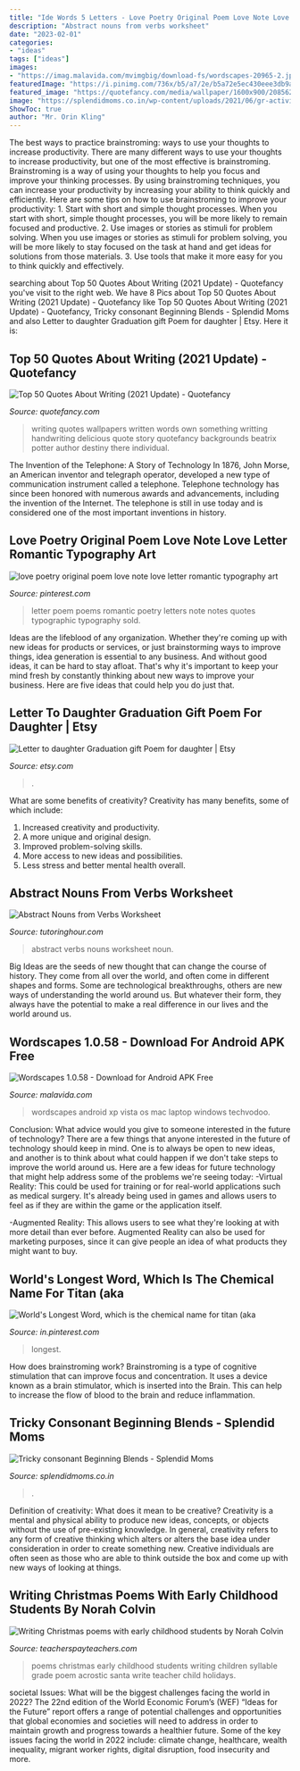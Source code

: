 ```yaml
---
title: "Ide Words 5 Letters - Love Poetry Original Poem Love Note Love Letter Romantic Typography Art"
description: "Abstract nouns from verbs worksheet"
date: "2023-02-01"
categories:
- "ideas"
tags: ["ideas"]
images:
- "https://imag.malavida.com/mvimgbig/download-fs/wordscapes-20965-2.jpg"
featuredImage: "https://i.pinimg.com/736x/b5/a7/2e/b5a72e5ec430eee3db9aa03a11ae9a9d.jpg"
featured_image: "https://quotefancy.com/media/wallpaper/1600x900/208562-Beatrix-Potter-Quote-There-is-something-delicious-about-writing.jpg"
image: "https://splendidmoms.co.in/wp-content/uploads/2021/06/gr-activity-worksheets.png"
ShowToc: true
author: "Mr. Orin Kling"
---
```



The best ways to practice brainstroming: ways to use your thoughts to increase productivity.
There are many different ways to use your thoughts to increase productivity, but one of the most effective is brainstroming. Brainstroming is a way of using your thoughts to help you focus and improve your thinking processes. By using brainstroming techniques, you can increase your productivity by increasing your ability to think quickly and efficiently. Here are some tips on how to use brainstroming to improve your productivity: 1. Start with short and simple thought processes. When you start with short, simple thought processes, you will be more likely to remain focused and productive. 2. Use images or stories as stimuli for problem solving. When you use images or stories as stimuli for problem solving, you will be more likely to stay focused on the task at hand and get ideas for solutions from those materials. 3. Use tools that make it more easy for you to think quickly and effectively.

	

		
searching about Top 50 Quotes About Writing (2021 Update) - Quotefancy you've visit to the right web. We have 8 Pics about Top 50 Quotes About Writing (2021 Update) - Quotefancy like Top 50 Quotes About Writing (2021 Update) - Quotefancy, Tricky consonant Beginning Blends - Splendid Moms and also Letter to daughter Graduation gift Poem for daughter | Etsy. Here it is:
		
    
## Top 50 Quotes About Writing (2021 Update) - Quotefancy

<img loading=lazy src="https://quotefancy.com/media/wallpaper/1600x900/208562-Beatrix-Potter-Quote-There-is-something-delicious-about-writing.jpg" onerror="this.onerror=null;this.src='https://tse3.mm.bing.net/th?id=OIP.khc0lajL0iiAPZvl0-Rd9AHaEK&amp;pid=15.1';" alt="Top 50 Quotes About Writing (2021 Update) - Quotefancy">

_Source: quotefancy.com_

>writing quotes wallpapers written words own something writting handwriting delicious quote story quotefancy backgrounds beatrix potter author destiny there individual. 

	

The Invention of the Telephone: A Story of Technology
In 1876, John Morse, an American inventor and telegraph operator, developed a new type of communication instrument called a telephone. Telephone technology has since been honored with numerous awards and advancements, including the invention of the Internet. The telephone is still in use today and is considered one of the most important inventions in history.

    
## Love Poetry Original Poem Love Note Love Letter Romantic Typography Art

<img loading=lazy src="https://i.pinimg.com/736x/b5/a7/2e/b5a72e5ec430eee3db9aa03a11ae9a9d.jpg" onerror="this.onerror=null;this.src='https://tse2.mm.bing.net/th?id=OIP.VjlKVMawI5IgZUN7ZJuT5QHaKH&amp;pid=15.1';" alt="love poetry original poem love note love letter romantic typography art">

_Source: pinterest.com_

>letter poem poems romantic poetry letters note notes quotes typographic typography sold. 

	

Ideas are the lifeblood of any organization. Whether they're coming up with new ideas for products or services, or just brainstorming ways to improve things, idea generation is essential to any business. And without good ideas, it can be hard to stay afloat. That's why it's important to keep your mind fresh by constantly thinking about new ways to improve your business. Here are five ideas that could help you do just that.

    
## Letter To Daughter Graduation Gift Poem For Daughter | Etsy

<img loading=lazy src="https://i.etsystatic.com/19622428/r/il/d62eef/2162563414/il_1588xN.2162563414_cs0c.jpg" onerror="this.onerror=null;this.src='https://tse3.mm.bing.net/th?id=OIP.xjisAl1jIsGCOxuno30GlAHaJ3&amp;pid=15.1';" alt="Letter to daughter Graduation gift Poem for daughter | Etsy">

_Source: etsy.com_

>. 

	

What are some benefits of creativity?
Creativity has many benefits, some of which include: 
1. Increased creativity and productivity.
2. A more unique and original design.
3. Improved problem-solving skills.
4. More access to new ideas and possibilities. 
5. Less stress and better mental health overall.

    
## Abstract Nouns From Verbs Worksheet

<img loading=lazy src="https://www.tutoringhour.com/files/grammar/nouns/abstract-noun-from-verbs-large-preview.png" onerror="this.onerror=null;this.src='https://tse4.mm.bing.net/th?id=OIP.SU9SgHzhznTfP-fUyg9nawAAAA&amp;pid=15.1';" alt="Abstract Nouns from Verbs Worksheet">

_Source: tutoringhour.com_

>abstract verbs nouns worksheet noun. 

	

Big Ideas are the seeds of new thought that can change the course of history. They come from all over the world, and often come in different shapes and forms. Some are technological breakthroughs, others are new ways of understanding the world around us. But whatever their form, they always have the potential to make a real difference in our lives and the world around us.

    
## Wordscapes 1.0.58 - Download For Android APK Free

<img loading=lazy src="https://imag.malavida.com/mvimgbig/download-fs/wordscapes-20965-2.jpg" onerror="this.onerror=null;this.src='https://tse4.mm.bing.net/th?id=OIP.-e0FSGHfA43w8Pfn2zFKMAHaNK&amp;pid=15.1';" alt="Wordscapes 1.0.58 - Download for Android APK Free">

_Source: malavida.com_

>wordscapes android xp vista os mac laptop windows techvodoo. 

	

Conclusion: What advice would you give to someone interested in the future of technology?
There are a few things that anyone interested in the future of technology should keep in mind. One is to always be open to new ideas, and another is to think about what could happen if we don't take steps to improve the world around us. Here are a few ideas for future technology that might help address some of the problems we're seeing today: 
-Virtual Reality: This could be used for training or for real-world applications such as medical surgery. It's already being used in games and allows users to feel as if they are within the game or the application itself. 

-Augmented Reality: This allows users to see what they're looking at with more detail than ever before. Augmented Reality can also be used for marketing purposes, since it can give people an idea of what products they might want to buy.

    
## World&#039;s Longest Word, Which Is The Chemical Name For Titan (aka

<img loading=lazy src="https://i.pinimg.com/736x/a9/89/7a/a9897afe3f00b983998c21afa3e05d95--protein-grammar.jpg" onerror="this.onerror=null;this.src='https://tse4.mm.bing.net/th?id=OIP.tJuf51w74ALjKNXntTDpWQHaFK&amp;pid=15.1';" alt="World&#039;s Longest Word, which is the chemical name for titan (aka">

_Source: in.pinterest.com_

>longest. 

	

How does brainstroming work?
Brainstroming is a type of cognitive stimulation that can improve focus and concentration. It uses a device known as a brain stimulator, which is inserted into the Brain. This can help to increase the flow of blood to the brain and reduce inflammation.

    
## Tricky Consonant Beginning Blends - Splendid Moms

<img loading=lazy src="https://splendidmoms.co.in/wp-content/uploads/2021/06/gr-activity-worksheets.png" onerror="this.onerror=null;this.src='https://tse3.mm.bing.net/th?id=OIP.HdvAIiY4PVkFT0NmLQHRUAHaKn&amp;pid=15.1';" alt="Tricky consonant Beginning Blends - Splendid Moms">

_Source: splendidmoms.co.in_

>. 

	

Definition of creativity: What does it mean to be creative?
Creativity is a mental and physical ability to produce new ideas, concepts, or objects without the use of pre-existing knowledge. In general, creativity refers to any form of creative thinking which alters or alters the base idea under consideration in order to create something new. Creative individuals are often seen as those who are able to think outside the box and come up with new ways of looking at things.

    
## Writing Christmas Poems With Early Childhood Students By Norah Colvin

<img loading=lazy src="https://ecdn.teacherspayteachers.com/thumbitem/Writing-Christmas-poems-with-early-childhood-students-009935000-1386210495-1500875996/original-1009308-1.jpg" onerror="this.onerror=null;this.src='https://tse4.mm.bing.net/th?id=OIP.jtO1xqghdz5BwK4V3FOzigAAAA&amp;pid=15.1';" alt="Writing Christmas poems with early childhood students by Norah Colvin">

_Source: teacherspayteachers.com_

>poems christmas early childhood students writing children syllable grade poem acrostic santa write teacher child holidays. 

	

societal Issues: What will be the biggest challenges facing the world in 2022?
The 22nd edition of the World Economic Forum’s (WEF) “Ideas for the Future” report offers a range of potential challenges and opportunities that global economies and societies will need to address in order to maintain growth and progress towards a healthier future. Some of the key issues facing the world in 2022 include: climate change, healthcare, wealth inequality, migrant worker rights, digital disruption, food insecurity and more.

